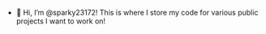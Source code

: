 - 👋 Hi, I’m @sparky23172! This is where I store my code for various public projects I want to work on!
